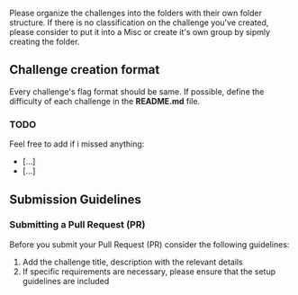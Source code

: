 Please organize the challenges into the folders with their own folder structure. If there is no classification on the challenge you've created, please consider to put it into a Misc or create it's own group by sipmly creating the folder.

## Challenge creation format

Every challenge's flag format should be same. If possible, define the difficulty of each challenge in the **README.md** file.

### TODO

Feel free to add if i missed anything:
- [...]
- [...]

## Submission Guidelines

### Submitting a Pull Request (PR)

Before you submit your Pull Request (PR) consider the following guidelines:
1. Add the challenge title, description with the relevant details
2. If specific requirements are necessary, please ensure that the setup guidelines are included
